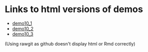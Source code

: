 # Links to html versions of demos

- [demo10_1](https://rawgit.com/avehtari/BDA_R_demos/master/demos_ch10/demo10_1.html)
- [demo10_2](https://rawgit.com/avehtari/BDA_R_demos/master/demos_ch10/demo10_2.html)
- [demo10_3](https://rawgit.com/avehtari/BDA_R_demos/master/demos_ch10/demo10_3.html)

(Using rawgit as github doesn't display html or Rmd correctly)
